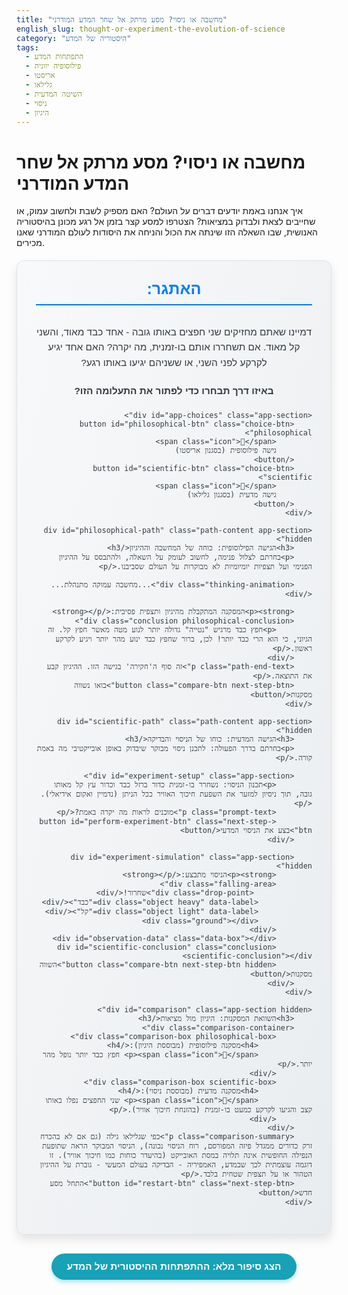 ```yaml
---
title: "מחשבה או ניסוי? מסע מרתק אל שחר המדע המודרני"
english_slug: thought-or-experiment-the-evolution-of-science
category: "היסטוריה של המדע"
tags:
  - התפתחות המדע
  - פילוסופיה יוונית
  - אריסטו
  - גלילאו
  - השיטה המדעית
  - ניסוי
  - היגיון
---
```

# מחשבה או ניסוי? מסע מרתק אל שחר המדע המודרני

איך אנחנו באמת יודעים דברים על העולם? האם מספיק לשבת ולחשוב עמוק, או שחייבים לצאת ולבדוק במציאות? הצטרפו למסע קצר בזמן אל רגע מכונן בהיסטוריה האנושית, שבו השאלה הזו שינתה את הכול והניחה את היסודות לעולם המודרני שאנו מכירים.

<div id="science-evolution-app">
    <div id="app-question">
        <h2>האתגר:</h2>
        <p>דמיינו שאתם מחזיקים שני חפצים באותו גובה - אחד כבד מאוד, והשני קל מאוד. אם תשחררו אותם בו-זמנית, מה יקרה? האם אחד יגיע לקרקע לפני השני, או ששניהם יגיעו באותו רגע?</p>
        <p class="prompt-text">באיזו דרך תבחרו כדי לפתור את התעלומה הזו?</p>
    </div>

    <div id="app-choices" class="app-section">
        <button id="philosophical-btn" class="choice-btn philosophical">
            <span class="icon">🤔</span>
            גישה פילוסופית (בסגנון אריסטו)
        </button>
        <button id="scientific-btn" class="choice-btn scientific">
            <span class="icon">🧪</span>
            גישה מדעית (בסגנון גלילאו)
        </button>
    </div>

    <div id="philosophical-path" class="path-content app-section hidden">
        <h3>הגישה הפילוסופית: כוחה של המחשבה וההיגיון</h3>
        <p>בחרתם לצלול פנימה, לחשוב לעומק על השאלה, ולהתבסס על ההיגיון הפנימי ועל תצפיות יומיומיות לא מבוקרות על העולם שסביבנו.</p>

        <div class="thinking-animation">...מחשבה עמוקה מתנהלת...</div>

        <p><strong>המסקנה המתקבלת מהיגיון ותצפית פסיבית:</strong></p>
        <div class="conclusion philosophical-conclusion">
            <p>חפץ כבד מרגיש "נטייה" גדולה יותר לנוע מטה מאשר חפץ קל. זה הגיוני, כי הוא הרי כבד יותר! לכן, ברור שחפץ כבד ינוע מהר יותר ויגיע לקרקע ראשון.</p>
        </div>
        <p class="path-end-text">זה סוף ה'חקירה' בגישה הזו. ההיגיון קבע את התוצאה.</p>
        <button class="compare-btn next-step-btn">בואו נשווה מסקנות</button>
    </div>

    <div id="scientific-path" class="path-content app-section hidden">
        <h3>הגישה המדעית: כוחו של הניסוי והבדיקה</h3>
        <p>בחרתם בדרך הפעולה: לתכנן ניסוי מבוקר שיבדוק באופן אובייקטיבי מה באמת קורה.</p>

        <div id="experiment-setup" class="app-section">
            <p>תכנון הניסוי: נשחרר בו-זמנית כדור ברזל כבד וכדור עץ קל מאותו גובה, תוך ניסיון למזער את השפעת חיכוך האוויר ככל הניתן (נדמיין ואקום אידיאלי). </p>
            <p class="prompt-text">מוכנים לראות מה יקרה באמת?</p>
            <button id="perform-experiment-btn" class="next-step-btn">בצע את הניסוי המדעי</button>
        </div>

        <div id="experiment-simulation" class="app-section hidden">
            <p><strong>הניסוי מתבצע:</strong></p>
            <div class="falling-area">
                 <div class="drop-point">שחרור!</div>
                <div class="object heavy" data-label="כבד"></div>
                <div class="object light" data-label="קל"></div>
                <div class="ground"></div>
            </div>
            <div id="observation-data" class="data-box"></div>
            <div id="scientific-conclusion" class="conclusion scientific-conclusion"></div>
            <button class="compare-btn next-step-btn hidden">השווה מסקנות</button>
        </div>
    </div>

    <div id="comparison" class="app-section hidden">
        <h3>השוואת המסקנות: היגיון מול מציאות</h3>
        <div class="comparison-container">
            <div class="comparison-box philosophical-box">
                <h4>מסקנה פילוסופית (מבוססת היגיון):</h4>
                <p><span class="icon">🤔</span> חפץ כבד יותר נופל מהר יותר.</p>
            </div>
            <div class="comparison-box scientific-box">
                <h4>מסקנה מדעית (מבוססת ניסוי):</h4>
                <p><span class="icon">🧪</span> שני החפצים נפלו באותו קצב והגיעו לקרקע כמעט בו-זמנית (בהזנחת חיכוך אוויר).</p>
            </div>
        </div>
        <p class="comparison-summary">כפי שגלילאו גילה (גם אם לא בהכרח זרק כדורים ממגדל פיזה המפורסם, רוח הניסוי נכונה), הניסוי המבוקר הראה שתופעת הנפילה החופשית אינה תלויה במסת האובייקט (בהיעדר כוחות כמו חיכוך אוויר). זו דוגמה עוצמתית לכך שבמדע, האמפיריה - הבדיקה בעולם המעשי - גוברת על ההיגיון הטהור או על תצפית שטחית בלבד.</p>
        <button id="restart-btn" class="next-step-btn">התחל מסע חדש</button>
    </div>
</div>

<button id="toggle-explanation-btn" class="explanation-btn">הצג סיפור מלא: ההתפתחות ההיסטורית של המדע</button>

<div id="full-explanation" class="hidden">
    <h2>ההתפתחות ההיסטורית של הגישה המדעית: מהפכה בחשיבה האנושית</h2>

    <h3>הקדמה: איך נדע מהי האמת?</h3>
    <p>מאז ומעולם, בני האדם ניסו להבין את העולם המופלא שסביבם. השאלה הגדולה הייתה תמיד: כיצד נוכל לרכוש ידע אמין ויציב על הטבע? האם הדרך היא באמצעות חשיבה והתפלפלות אינטלקטואלית, או דווקא על ידי בדיקה מעשית של רעיונות?</p>

    <h3>העולם היווני העתיק: עידן הפילוסופיה והרציונליזם</h3>
    <ul>
        <li>בתקופה זו, ההבנה העמוקה של העולם התבססה בעיקר על **רציונליזם** (היגיון) ועל תצפיות לא שיטתיות. הפילוסופים המובילים ניסו לחדור לעומק מהות הדברים ולגלות את עקרונותיהם הראשוניים באמצעות דיון, הגות והיגיון.</li>
        <li>**אריסטו - המורה של העולם העתיק:** אריסטו (המאה ה-4 לפנה"ס) היה דמות ענקית שהשפיעה על המחשבה המערבית במשך כאלפיים שנה! הוא בנה שיטה מקיפה להבנת הטבע שהתבססה על מושגים כמו "איכויות", "טבע" ו"תכלית" (טלאולוגיה). לשיטתו, לכל דבר יש תכלית ומקום טבעי ביקום. אבן, למשל, "רוצה" להגיע למטה כי מקומה הטבעי הוא באדמה, ואש "שואפת" לעלות למעלה כי מקומה הוא בשמיים.</li>
        <li>**תפיסת הנפילה אצל אריסטו:** בהתאם לגישתו, אריסטו הסיק (מתוך היגיון ותצפית יומיומית, שבה לרוב יש חיכוך אוויר) שחפצים כבדים נופלים מהר יותר מחפצים קלים. ההסבר היה שהנטייה הטבעית שלהם לנוע למקום ה"נכון" שלהם (מטה) חזקה יותר ככל שהם כבדים יותר. תפיסה זו נראתה הגיונית להפליא ונלמדה כעובדה במשך דורות רבים.</li>
    </ul>
    <p>גישה זו, שהעדיפה היגיון על פני בדיקה אמפירית מבוקרת, שלטה בעולם המדע והפילוסופיה למשך תקופה ארוכה מאוד.</p>

    <h3>המהפכה המדעית: שינוי דרמטי</h3>
    <p>בין המאות ה-16 וה-17 התחוללה מהפכה אדירה באופן שבו בני אדם מחפשים ידע. יותר ויותר חוקרים החלו לפקפק באמיתות שהתקבלו רק על סמך סמכות (כמו זו של אריסטו) או היגיון בלבד, והחלו להדגיש את הצורך ב**תצפית מדויקת וניסוי מבוקר**.</p>
    <ul>
        <li>**ענקי המהפכה:**
            <ul>
                <li>**ניקולאוס קופרניקוס:** העז להציע מודל שבו כדור הארץ סובב סביב השמש (מודל הליוצנטרי), בניגוד לתפיסה שהייתה מקובלת אלפי שנים (מודל גיאוצנטרי, שבו כדור הארץ במרכז). הצעתו התבססה על חישובים ותצפיות אסטרונומיות.</li>
                <li>**יוהנס קפלר:** גילה את חוקי תנועת כוכבי הלכת לא על סמך פילוסופיה, אלא על בסיס ניתוח מתמטי קפדני של נתוני תצפית מדויקים שנאספו על ידי טיכו ברהה.</li>
                <li>**אייזק ניוטון:** סיכם את המהפכה עם חוקי התנועה והכבידה האוניברסלית. הוא הראה שניתן לאחד תופעות שונות (תפוח נופל, ירח מסתובב) באמצעות חוקים מתמטיים אחידים, שנבחנו ואומתו באמצעות ניסויים ותצפיות.</li>
            </ul>
        </li>
        <li>**גלילאו גליליי - אב המדע המודרני:** גלילאו היה דמות מפתח בתנועה זו. הוא הבין את החשיבות המכרעת של:
            <ul>
                <li>**המתמטיקה:** לראות בטבע לא רק אוסף של איכויות, אלא מנגנון הפועל לפי חוקים מתמטיים מדויקים שניתנים למדידה.</li>
                <li>**הניסוי המבוקר:** לא להסתפק בתצפית פסיבית, אלא לתכנן ניסויים שבהם ניתן לשלוט על התנאים, לבודד משתנים ולבצע מדידות כמותיות. באמצעות ניסויים כאלה (למשל, על גופים המתגלגלים במורד מישור משופע, שיטה שאפשרה לבחון תאוצה בצורה מדויקת יותר מאשר נפילה חופשית מהירה), גלילאו ערער על רבות מתפיסות אריסטו, כולל זו של הנפילה החופשית. הניסויים שלו הוכיחו שקצב הנפילה של גופים אינו תלוי ליניארית במסה שלהם, כפי שחשבו עד אז.</li>
            </ul>
        </li>
    </ul>

    <h3>השיטה המדעית: הדרך המודרנית לידע</h3>
    <p>המהפכה המדעית הולידה את **השיטה המדעית** - מסגרת פעולה שיטתית לרכישת ידע: </p>
    <ol>
        <li>**תצפית ושאלה:** מתחילים בלשים לב לתופעה ומנסחים שאלה ספציפית עליה.</li>
        <li>**השערה:** מציעים הסבר אפשרי לתופעה - השערה שחייבת להיות ניתנת לבדיקה.</li>
        <li>**תכנון ניסוי:** יוצרים תוכנית מדויקת לבדיקת ההשערה, תוך שליטה על גורמים שונים (משתנים) כדי לבודד את ההשפעה הנבדקת.</li>
        <li>**ביצוע ניסוי ואיסוף נתונים:** מבצעים את הניסוי ואוספים נתונים בצורה אובייקטיבית וכמותית ככל האפשר.</li>
        <li>**ניתוח נתונים והסקת מסקנות:** בוחנים את הנתונים ומחליטים האם הם תומכים בהשערה או מפריכים אותה. המסקנה מבוססת על הראיות (הנתונים), לא על דעה מוקדמת.</li>
        <li>**פרסום ובקרה עמיתים:** משתפים את התוצאות והשיטה עם חוקרים אחרים, המאפשרים שחזור של הניסוי ואימות או הפרכה עצמאית של המסקנות.</li>
    </ol>

    <h3>למה השיטה המדעית כל כך יעילה?</h3>
    <ul>
        <li>**אובייקטיביות:** היא מתבססת על ראיות (נתונים) שכל אחד יכול לבדוק, ולא על דעות או אמונות אישיות.</li>
        <li>**דיוק:** שימוש במדידה ומתמטיקה מאפשר הבנה כמותית ומדויקת של העולם.</li>
        <li>**ידע מצטבר וניתן להפרכה:** ידע מדעי נבנה שכבות-שכבות, וכל רעיון פתוח לבדיקה ולהפרכה באמצעות ראיות חדשות. זה מאפשר התקדמות מתמדת.</li>
        <li>**יישום טכנולוגי:** ההבנה המדויקת של חוקי הטבע שמתאפשרת בזכות המדע היא הבסיס לכל הטכנולוגיה המודרנית, שמקיפה אותנו בכל מקום.</li>
    </ul>
    <p>לסיכום, בעוד שהיגיון הוא כלי חיוני וחלק בלתי נפרד מהשיטה המדעית, ההבדל המכריע של המדע המודרני הוא ההתעקשות על בדיקה אמפירית שיטתית ומבוקרת כמבחן האולטימטיבי לאמיתות רעיון. המסע ממחשבה לניסוי הוא המסע שיצר את העולם שבו אנו חיים.</p>
</div>

<style>
    :root {
        --primary-color: #007bff;
        --secondary-color: #28a745;
        --warning-color: #ffc107;
        --danger-color: #dc3545;
        --info-color: #17a2b8;
        --light-bg: #f8f9fa;
        --dark-text: #343a40;
        --border-color: #dee2e6;
        --card-bg: #ffffff;
        --philosophical-color: #6f42c1; /* Purple */
        --scientific-color: #20c997; /* Teal */
    }

    #science-evolution-app {
        font-family: 'Arial', sans-serif;
        max-width: 750px;
        margin: 20px auto;
        padding: 30px;
        border: 1px solid var(--border-color);
        border-radius: 12px;
        background: linear-gradient(to bottom right, var(--light-bg), #e9ecef);
        color: var(--dark-text);
        text-align: center;
        box-shadow: 0 8px 16px rgba(0, 0, 0, 0.1);
        direction: rtl; /* RTL support */
        text-align: right; /* Default text align */
    }

    #science-evolution-app h2 {
        color: var(--primary-color);
        margin-top: 0;
        margin-bottom: 15px;
        font-size: 1.8em;
        border-bottom: 2px solid var(--primary-color);
        padding-bottom: 10px;
        display: inline-block; /* Border only under text */
        text-align: center;
        width: 100%;
    }

    #app-question p {
        font-size: 1.1em;
        margin-bottom: 20px;
        line-height: 1.6;
        text-align: center; /* Question text is centered */
    }

    .prompt-text {
         font-weight: bold;
         color: var(--dark-text);
         margin-top: 20px;
         font-size: 1.1em;
         text-align: center;
    }

    .app-section {
        background-color: var(--card-bg);
        padding: 25px;
        border-radius: 10px;
        margin-bottom: 20px;
        box-shadow: 0 4px 8px rgba(0, 0, 0, 0.08);
        transition: opacity 0.5s ease-in-out, transform 0.5s ease-in-out;
        opacity: 1;
        visibility: visible;
        transform: translateY(0);
    }

    .app-section.hidden {
        opacity: 0;
        visibility: hidden;
        max-height: 0; /* Collapse height for smooth transition */
        overflow: hidden;
        padding-top: 0;
        padding-bottom: 0;
        margin-top: 0;
        margin-bottom: 0;
        transform: translateY(20px);
    }


    #app-choices {
        display: flex;
        justify-content: center;
        gap: 20px; /* Space between buttons */
        flex-wrap: wrap; /* Allow wrapping */
    }

    .choice-btn {
        padding: 15px 25px;
        font-size: 1.2em;
        cursor: pointer;
        border: none;
        border-radius: 30px; /* Pill shape */
        transition: background-color 0.3s ease, transform 0.1s ease, box-shadow 0.3s ease;
        color: white;
        font-weight: bold;
        display: flex;
        align-items: center;
        gap: 10px;
        text-align: right;
    }

    .choice-btn .icon {
        font-size: 1.5em;
    }

    #philosophical-btn {
        background-color: var(--philosophical-color);
        box-shadow: 0 4px 6px rgba(111, 66, 193, 0.3);
    }

    #philosophical-btn:hover {
        background-color: #5a37a8; /* Darker purple */
        transform: translateY(-2px);
        box-shadow: 0 6px 8px rgba(111, 66, 193, 0.4);
    }

    #scientific-btn {
        background-color: var(--scientific-color);
        box-shadow: 0 4px 6px rgba(32, 201, 151, 0.3);
    }

    #scientific-btn:hover {
        background-color: #1a9b7a; /* Darker teal */
        transform: translateY(-2px);
        box-shadow: 0 6px 8px rgba(32, 201, 151, 0.4);
    }


    .path-content h3 {
        color: var(--primary-color);
        border-bottom: 1px dashed var(--border-color);
        padding-bottom: 10px;
        margin-bottom: 15px;
        text-align: center;
        font-size: 1.6em;
    }

    .thinking-animation {
        font-style: italic;
        color: #666;
        margin: 20px 0;
        min-height: 1.5em; /* Reserve space */
        animation: pulse 1.5s infinite ease-in-out;
        text-align: center;
    }

    @keyframes pulse {
        0% { opacity: 0.7; }
        50% { opacity: 1; }
        100% { opacity: 0.7; }
    }


    .conclusion {
        margin: 25px 0;
        padding: 15px;
        border-left: 5px solid; /* Use border-left for emphasis */
        border-radius: 5px;
        background-color: #f0f0f0;
        font-style: italic;
        line-height: 1.5;
        text-align: right;
        box-shadow: 0 2px 4px rgba(0,0,0,0.05);
    }
    .philosophical-conclusion {
         border-color: var(--philosophical-color);
         background-color: #f3e5ff; /* Light purple */
    }
    .scientific-conclusion {
         border-color: var(--scientific-color);
         background-color: #e6fffa; /* Light teal */
    }

    .conclusion p {
        margin: 0;
        padding: 5px 0;
    }
     .conclusion strong {
        color: var(--dark-text);
        font-style: normal;
     }

    .path-end-text {
        font-size: 1em;
        color: #555;
        text-align: center;
        margin-top: 30px;
        margin-bottom: 20px;
    }


    #experiment-setup {
        text-align: center;
    }

    .next-step-btn {
        padding: 12px 25px;
        font-size: 1.1em;
        border: none;
        border-radius: 25px; /* Rounded buttons */
        cursor: pointer;
        transition: background-color 0.3s ease, transform 0.1s ease, box-shadow 0.3s ease;
        font-weight: bold;
        margin-top: 20px;
    }

    #perform-experiment-btn {
        background-color: var(--warning-color);
        color: var(--dark-text);
        box-shadow: 0 4px 6px rgba(255, 193, 7, 0.3);
    }

    #perform-experiment-btn:hover {
        background-color: #e0a800; /* Darker warning */
        transform: translateY(-2px);
        box-shadow: 0 6px 8px rgba(255, 193, 7, 0.4);
    }

    .compare-btn {
        background-color: var(--info-color);
        color: white;
        box-shadow: 0 4px 6px rgba(23, 162, 184, 0.3);
    }

    .compare-btn:hover {
        background-color: #138496; /* Darker info */
        transform: translateY(-2px);
        box-shadow: 0 6px 8px rgba(23, 162, 184, 0.4);
    }

    #restart-btn {
        background-color: var(--danger-color);
        color: white;
        box-shadow: 0 4px 6px rgba(220, 53, 69, 0.3);
    }
    #restart-btn:hover {
        background-color: #c82333; /* Darker danger */
        transform: translateY(-2px);
        box-shadow: 0 6px 8px rgba(220, 53, 69, 0.4);
    }

    #experiment-simulation {
        display: flex;
        flex-direction: column;
        align-items: center;
        text-align: center;
    }

    .falling-area {
        width: 150px; /* Wider for better visual */
        height: 300px; /* Taller drop */
        border: 2px solid var(--dark-text);
        margin: 30px auto;
        position: relative;
        overflow: hidden;
        background: linear-gradient(to bottom, #87ceeb, #e0f7fa); /* Sky gradient */
        border-radius: 8px;
        box-shadow: inset 0 0 10px rgba(0,0,0,0.1);
    }

    .drop-point {
        position: absolute;
        top: 5px;
        left: 50%;
        transform: translateX(-50%);
        font-size: 0.9em;
        color: var(--dark-text);
        font-weight: bold;
    }

    .object {
        width: 25px; /* Slightly larger */
        height: 25px;
        border-radius: 50%;
        position: absolute;
        top: -30px; /* Start slightly above view */
        left: 50%;
        transform: translateX(-50%);
        transition: top 2.5s cubic-bezier(0.4, 0, 0.2, 1); /* Ease out for realism? Or linear? Linear is physically accurate. Let's try cubic-bezier for visual feel */
        box-shadow: 0 2px 4px rgba(0,0,0,0.3);
        display: flex;
        align-items: center;
        justify-content: center;
        font-size: 0.8em;
        color: white;
        font-weight: bold;
        text-shadow: 1px 1px 2px rgba(0,0,0,0.5);
    }
    .object::before {
         content: attr(data-label); /* Use data-label for text */
    }


    .heavy {
        background-color: var(--danger-color); /* Red */
        margin-left: -20px; /* Separate */
    }

    .light {
        background-color: var(--info-color); /* Cyan */
        margin-left: 20px; /* Separate */
    }

     .ground {
        width: 100%;
        height: 20px; /* Thicker ground */
        background-color: #8b4513; /* Brown */
        position: absolute;
        bottom: 0;
        left: 0;
        box-shadow: 0 -2px 5px rgba(0,0,0,0.2);
     }

    .data-box {
        margin-top: 15px;
        padding: 10px 15px;
        border: 1px dashed var(--info-color);
        background-color: #e6f7ff;
        font-weight: bold;
        color: var(--dark-text);
        border-radius: 5px;
        min-height: 1.5em; /* Reserve space */
        text-align: center;
    }


    #comparison h3 {
         color: var(--primary-color);
         text-align: center;
         border-bottom: 1px dashed var(--border-color);
         padding-bottom: 10px;
         margin-bottom: 20px;
         font-size: 1.6em;
    }

    .comparison-container {
        display: flex;
        justify-content: space-around;
        flex-wrap: wrap;
        gap: 20px; /* Space between boxes */
        margin-bottom: 20px;
    }

    .comparison-box {
        border: 2px solid;
        padding: 20px;
        flex: 1;
        min-width: 280px;
        text-align: center;
        border-radius: 10px;
        box-shadow: 0 4px 8px rgba(0,0,0,0.08);
        display: flex;
        flex-direction: column;
        align-items: center;
    }
    .philosophical-box {
         border-color: var(--philosophical-color);
         background-color: #f3e5ff; /* Light purple */
    }
     .scientific-box {
         border-color: var(--scientific-color);
         background-color: #e6fffa; /* Light teal */
    }

     .comparison-box h4 {
         margin-top: 0;
         color: var(--dark-text);
         font-size: 1.3em;
         margin-bottom: 15px;
     }
    .comparison-box p {
        font-size: 1.1em;
        line-height: 1.5;
        margin: 0;
    }
    .comparison-box .icon {
        font-size: 1.8em;
        margin-bottom: 10px;
    }
    .philosophical-box .icon { color: var(--philosophical-color); }
    .scientific-box .icon { color: var(--scientific-color); }


    .comparison-summary {
        font-size: 1em;
        line-height: 1.6;
        color: #555;
        text-align: center;
        margin-top: 30px;
    }


    .explanation-btn {
         display: block;
         width: fit-content;
         margin: 30px auto;
         padding: 12px 25px;
         font-size: 1.1em;
         background-color: var(--info-color);
         color: white;
         border: none;
         border-radius: 25px;
         cursor: pointer;
         transition: background-color 0.3s ease, transform 0.1s ease, box-shadow 0.3s ease;
         font-weight: bold;
         box-shadow: 0 4px 6px rgba(23, 162, 184, 0.3);
    }
     .explanation-btn:hover {
         background-color: #138496;
         transform: translateY(-2px);
         box-shadow: 0 6px 8px rgba(23, 162, 184, 0.4);
     }

    #full-explanation {
         margin-top: 20px;
         padding: 25px;
         border: 1px solid var(--border-color);
         border-radius: 10px;
         background-color: var(--light-bg);
         text-align: right; /* RTL support */
         direction: rtl; /* RTL support */
         line-height: 1.7;
         color: var(--dark-text);
         box-shadow: 0 4px 8px rgba(0, 0, 0, 0.08);
         transition: opacity 0.5s ease-in-out;
         opacity: 1;
         visibility: visible;
         max-height: 5000px; /* Sufficiently large */
         overflow: hidden;
    }
    #full-explanation.hidden {
         opacity: 0;
         visibility: hidden;
         max-height: 0; /* Collapse height */
         padding-top: 0;
         padding-bottom: 0;
         margin-top: 0;
    }


    #full-explanation h2 {
        color: var(--primary-color);
        border-bottom: 2px solid var(--primary-color);
        padding-bottom: 8px;
        margin-top: 0;
        margin-bottom: 20px;
        font-size: 1.8em;
        text-align: right; /* Align explanation title right */
        display: block;
        width: 100%;
    }
     #full-explanation h3 {
        color: var(--dark-text);
        border-bottom: 1px solid var(--border-color);
        padding-bottom: 5px;
        margin-top: 25px;
        margin-bottom: 15px;
        font-size: 1.4em;
     }
      #full-explanation strong {
          color: var(--primary-color);
      }
     #full-explanation ul, #full-explanation ol {
         margin-bottom: 15px;
         padding-right: 20px; /* Indent lists */
     }
     #full-explanation li {
         margin-bottom: 10px;
         line-height: 1.6;
     }


    /* Responsive Adjustments */
    @media (max-width: 600px) {
        #science-evolution-app {
            padding: 15px;
        }
        #app-choices {
            flex-direction: column;
            align-items: stretch;
        }
        .choice-btn {
            font-size: 1em;
            padding: 12px 20px;
            justify-content: center;
        }
        .comparison-container {
            flex-direction: column;
            align-items: stretch;
        }
        .comparison-box {
            min-width: auto; /* Allow boxes to shrink on small screens */
        }
         .next-step-btn, .explanation-btn {
             width: 100%; /* Full width buttons on small screens */
             box-sizing: border-box; /* Include padding/border in width */
         }
         .falling-area {
             width: 100px;
             height: 250px;
         }
    }
</style>

<script>
    document.addEventListener('DOMContentLoaded', () => {
        const appQuestion = document.getElementById('app-question');
        const appChoices = document.getElementById('app-choices');
        const philosophicalPath = document.getElementById('philosophical-path');
        const scientificPath = document.getElementById('scientific-path');
        const experimentSetup = document.getElementById('experiment-setup');
        const experimentSimulation = document.getElementById('experiment-simulation');
        const observationData = document.getElementById('observation-data');
        const scientificConclusionDiv = document.getElementById('scientific-conclusion');
        const comparison = document.getElementById('comparison');
        const philosophicalBtn = document.getElementById('philosophical-btn');
        const scientificBtn = document.getElementById('scientific-btn');
        const performExperimentBtn = document.getElementById('perform-experiment-btn');
        const compareBtns = document.querySelectorAll('.compare-btn');
        const restartBtn = document.getElementById('restart-btn');
        const toggleExplanationBtn = document.getElementById('toggle-explanation-btn');
        const fullExplanation = document.getElementById('full-explanation');
        const heavyObject = document.querySelector('.object.heavy');
        const lightObject = document.querySelector('.object.light');
        const fallingArea = document.querySelector('.falling-area'); // Get the falling area element

        const fallingAreaHeight = fallingArea.offsetHeight; // Get height for animation
        const objectHeight = heavyObject.offsetHeight; // Assuming both objects are same height
        const finalTop = `${fallingAreaHeight - objectHeight}px`; // Calculate final position

        const sections = [appQuestion, appChoices, philosophicalPath, scientificPath, comparison, fullExplanation];

        function hideAllSections() {
            sections.forEach(section => {
                if (section) { // Check if element exists
                     section.classList.add('hidden');
                }
            });
        }

        function showSection(section) {
            if (section) {
                 section.classList.remove('hidden');
            }
        }

        function resetApp() {
            hideAllSections();
            showSection(appQuestion);
            showSection(appChoices);

            // Reset specific path states
            if(philosophicalPath) philosophicalPath.querySelector('.compare-btn').classList.add('hidden');
            if(scientificPath) {
                showSection(experimentSetup);
                hideSection(experimentSimulation); // Use helper function to hide with animation
                 if(scientificPath.querySelector('.compare-btn')) scientificPath.querySelector('.compare-btn').classList.add('hidden');
            }


            observationData.textContent = '';
            scientificConclusionDiv.textContent = '';

             // Reset object positions immediately without transition
            if(heavyObject) heavyObject.style.transition = 'none';
            if(lightObject) lightObject.style.transition = 'none';
             if(heavyObject) heavyObject.style.top = '-30px'; // Start slightly above
             if(lightObject) lightObject.style.top = '-30px';

             // Re-enable transition after a short delay to allow position reset to take effect
             setTimeout(() => {
                if(heavyObject) heavyObject.style.transition = 'top 2.5s cubic-bezier(0.4, 0, 0.2, 1)';
                if(lightObject) lightObject.style.transition = 'top 2.5s cubic-bezier(0.4, 0, 0.2, 1)';
             }, 50); // Small delay


             // Ensure explanation is hidden by default
             if(fullExplanation) fullExplanation.classList.add('hidden');
             if(toggleExplanationBtn) toggleExplanationBtn.textContent = 'הצג סיפור מלא: ההתפתחות ההיסטורית של המדע';
        }

        function hideSection(section) {
             if (section) {
                section.classList.add('hidden');
                // Optionally, reset scroll position if needed
                // section.scrollTop = 0;
            }
        }


        function startPhilosophicalPath() {
            hideAllSections();
            showSection(philosophicalPath);
            // Show compare button after a slight delay for effect
            setTimeout(() => {
                 if(philosophicalPath) philosophicalPath.querySelector('.compare-btn').classList.remove('hidden');
            }, 1000); // Delay showing the button
        }

        function startScientificPath() {
            hideAllSections();
            showSection(scientificPath);
            showSection(experimentSetup);
            hideSection(experimentSimulation);
        }

        function performExperiment() {
            hideSection(experimentSetup);
            showSection(experimentSimulation);

            // Trigger animation
            if(heavyObject) heavyObject.style.top = finalTop;
            if(lightObject) lightObject.style.top = finalTop;

            // After animation (simulated with timeout)
            const animationDurationMs = 2500; // Should match CSS transition duration
            setTimeout(() => {
                observationData.textContent = "נתונים מהניסוי: שני החפצים הגיעו לקרקע כמעט באותו הזמן!";
                scientificConclusionDiv.innerHTML = `
                    <p><strong>מסקנה מבוססת נתונים:</strong></p>
                    <p>כפי שניתן לראות, שני החפצים נפלו באותו קצב והגיעו לקרקע בו-זמנית, ללא תלות משמעותית במסה (בהזנחת חיכוך אוויר). המציאות הפתיעה את ההיגיון הטהור!</p>
                `;
                 // Show compare button after conclusion is visible
                setTimeout(() => {
                     if(scientificPath) scientificPath.querySelector('.compare-btn').classList.remove('hidden');
                }, 500); // Delay showing button slightly after conclusion appears

            }, animationDurationMs + 200); // Slightly longer than animation duration
        }

        function showComparison() {
            hideAllSections();
            showSection(comparison);
        }

        function toggleExplanation() {
            if (fullExplanation.classList.contains('hidden')) {
                showSection(fullExplanation);
                toggleExplanationBtn.textContent = 'הסתר סיפור מלא: ההתפתחות ההיסטורית של המדע';
            } else {
                hideSection(fullExplanation);
                toggleExplanationBtn.textContent = 'הצג סיפור מלא: ההתפתחות ההיסטורית של המדע';
            }
        }

        // Initial state
        resetApp();

        // Event Listeners
        if(philosophicalBtn) philosophicalBtn.addEventListener('click', startPhilosophicalPath);
        if(scientificBtn) scientificBtn.addEventListener('click', startScientificPath);
        if(performExperimentBtn) performExperimentBtn.addEventListener('click', performExperiment);

        compareBtns.forEach(btn => {
            btn.addEventListener('click', showComparison);
        });

        if(restartBtn) restartBtn.addEventListener('click', resetApp);
        if(toggleExplanationBtn) toggleExplanationBtn.addEventListener('click', toggleExplanation);

         // Ensure sections are hidden correctly on load after DOM is ready
         hideSection(philosophicalPath);
         hideSection(scientificPath);
         hideSection(comparison);
         hideSection(fullExplanation); // Ensure explanation is hidden initially
    });
</script>